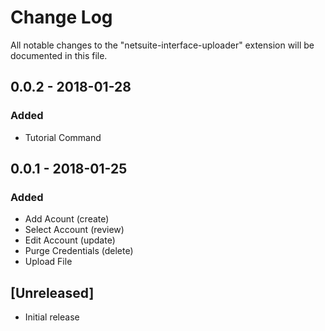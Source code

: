 # Change Log
All notable changes to the "netsuite-interface-uploader" extension will be documented in this file.

## 0.0.2 - 2018-01-28 
### Added
- Tutorial Command

## 0.0.1 - 2018-01-25
### Added
- Add Acount (create)
- Select Account (review)
- Edit Account (update)
- Purge Credentials (delete)
- Upload File

## [Unreleased]
- Initial release